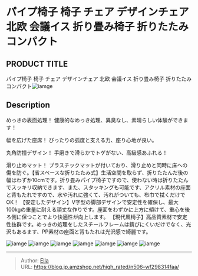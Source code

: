 # パイプ椅子  椅子 チェア デザインチェア 北欧 会議イス 折り畳み椅子  折りたたみ コンパクト


## PRODUCT TITLE 

パイプ椅子  椅子 チェア デザインチェア 北欧 会議イス 折り畳み椅子  折りたたみ コンパクト![iamge](https://b2bfiles1.gigab2b.cn/image/wkseller/7404/20230419_dd91f7a2262c3a5a245c3fbf28985195.jpg)

## Description

めっきの表面処理！
健康的なめっき処理、異臭なし、素晴らしい体験ができます！

幅を広げた座席！
ぴったりの弧度と支える力、座り心地が良い。

丸角防撞デザイン！
手磨きで滑らかでトゲがない、高級感あふれる！

滑り止めマット！
プラスチックマットが付いており、滑り止めと同時に床への傷を防ぐ。【省スペースな折りたたみ式】生活空間を取らず、折りたたんだ後の幅はわずか10cmです。折り畳みパイプ椅子ですので、使わない時は折りたたんでスッキリ収納できます、また、スタッキングも可能です、アクリル素材の座面と背もたれですので、水や汚れに強くて、汚れがついても、布巾で拭くだけでOK！
【安定したデザイン】V字型の脚部デザインで安定性を確保し、最大100kgの重量に耐える頑丈な作りです。座面をわずかに上方に傾けて、重心を後ろ側に保つことでより快適性が向上します。
【現代風椅子】高品質素材で安定性抜群です。めっきの処理をしたスチールフレームは錆びにくいだけでなく、光沢もあるます、PP素材の座面と背もたれは光沢感で綺麗です。







![iamge](https://b2bfiles1.gigab2b.cn/image/wkseller/7404/20230419_134d54c52bd27ae9dbbd7b3c51d63869.jpg)
![iamge](https://b2bfiles1.gigab2b.cn/image/wkseller/7404/20230419_fa9607e0ac4ed63fc79f12b148e36ca9.jpg)
![iamge](https://b2bfiles1.gigab2b.cn/image/wkseller/7404/20221227_2d8231b6db98e09d6406514c9d3b7c3e.jpg)
![iamge](https://b2bfiles1.gigab2b.cn/image/wkseller/7404/20221227_d871a5258d1e8988e7e6fe1e2037d073.jpg)
![iamge](https://b2bfiles1.gigab2b.cn/image/wkseller/7404/20221227_03d7e064b1c76379b27a563dcfd1a8b1.jpg)
![iamge](nan)
![iamge](nan)


---

> Author: [Ella](https://blog.jp.amzshop.net/)  
> URL: https://blog.jp.amzshop.net/high_rated/n506-wf298314faa/  

